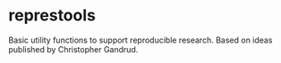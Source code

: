 # represtools
Basic utility functions to support reproducible research. Based on ideas published by Christopher Gandrud.
